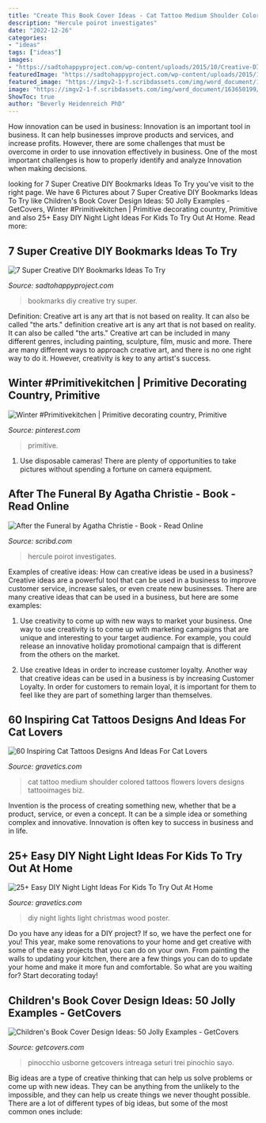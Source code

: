 ```yaml
---
title: "Create This Book Cover Ideas - Cat Tattoo Medium Shoulder Colored Tattoos Flowers Lovers Designs Tattooimages Biz"
description: "Hercule poirot investigates"
date: "2022-12-26"
categories:
- "ideas"
tags: ["ideas"]
images:
- "https://sadtohappyproject.com/wp-content/uploads/2015/10/Creative-DIY-Bookmarks-Ideas6-300x400.jpg"
featuredImage: "https://sadtohappyproject.com/wp-content/uploads/2015/10/Creative-DIY-Bookmarks-Ideas6-300x400.jpg"
featured_image: "https://imgv2-1-f.scribdassets.com/img/word_document/163650199/original/9edbe79882/1587504627?v=1"
image: "https://imgv2-1-f.scribdassets.com/img/word_document/163650199/original/9edbe79882/1587504627?v=1"
ShowToc: true
author: "Beverly Heidenreich PhD"
---
```



How innovation can be used in business:
Innovation is an important tool in business. It can help businesses improve products and services, and increase profits. However, there are some challenges that must be overcome in order to use innovation effectively in business. One of the most important challenges is how to properly identify and analyze Innovation when making decisions.

	

		
looking for 7 Super Creative DIY Bookmarks Ideas To Try you've visit to the right page. We have 6 Pictures about 7 Super Creative DIY Bookmarks Ideas To Try like Children&#039;s Book Cover Design Ideas: 50 Jolly Examples - GetCovers, Winter #Primitivekitchen | Primitive decorating country, Primitive and also 25+ Easy DIY Night Light Ideas For Kids To Try Out At Home. Read more:
		
    
## 7 Super Creative DIY Bookmarks Ideas To Try

<img loading=lazy src="https://sadtohappyproject.com/wp-content/uploads/2015/10/Creative-DIY-Bookmarks-Ideas6-300x400.jpg" onerror="this.onerror=null;this.src='https://tse4.mm.bing.net/th?id=OIP.438DwQNq4g384KEx3phO_gAAAA&amp;pid=15.1';" alt="7 Super Creative DIY Bookmarks Ideas To Try">

_Source: sadtohappyproject.com_

>bookmarks diy creative try super. 

	

Definition: Creative art is any art that is not based on reality. It can also be called "the arts."
definition creative art is any art that is not based on reality. It can also be called "the arts." Creative art can be included in many different genres, including painting, sculpture, film, music and more. There are many different ways to approach creative art, and there is no one right way to do it. However, creativity is key to any artist's success.

    
## Winter #Primitivekitchen | Primitive Decorating Country, Primitive

<img loading=lazy src="https://i.pinimg.com/736x/44/42/08/4442082280d5f2ee70a5f50e660f5dd1.jpg" onerror="this.onerror=null;this.src='https://tse3.mm.bing.net/th?id=OIP.SwMesRgvpR7P5wU_le_IUwHaNG&amp;pid=15.1';" alt="Winter #Primitivekitchen | Primitive decorating country, Primitive">

_Source: pinterest.com_

>primitive. 

	

1. Use disposable cameras! There are plenty of opportunities to take pictures without spending a fortune on camera equipment.

    
## After The Funeral By Agatha Christie - Book - Read Online

<img loading=lazy src="https://imgv2-1-f.scribdassets.com/img/word_document/163650199/original/9edbe79882/1587504627?v=1" onerror="this.onerror=null;this.src='https://tse3.mm.bing.net/th?id=OIP.vJogxmGhc0s6w5q6GnPUmwHaLJ&amp;pid=15.1';" alt="After the Funeral by Agatha Christie - Book - Read Online">

_Source: scribd.com_

>hercule poirot investigates. 

	

Examples of creative ideas: How can creative ideas be used in a business?
Creative ideas are a powerful tool that can be used in a business to improve customer service, increase sales, or even create new businesses. There are many creative ideas that can be used in a business, but here are some examples:
1. Use creativity to come up with new ways to market your business. One way to use creativity is to come up with marketing campaigns that are unique and interesting to your target audience. For example, you could release an innovative holiday promotional campaign that is different from the others on the market.

2. Use creative Ideas in order to increase customer loyalty. Another way that creative ideas can be used in a business is by increasing Customer Loyalty. In order for customers to remain loyal, it is important for them to feel like they are part of something larger than themselves.

    
## 60 Inspiring Cat Tattoos Designs And Ideas For Cat Lovers

<img loading=lazy src="https://www.gravetics.com/wp-content/uploads/2017/01/cat-tattoo-ideas-for-women3.jpg" onerror="this.onerror=null;this.src='https://tse2.mm.bing.net/th?id=OIP.mJ1rPaILVNnvaMgVmbUDJQHaHa&amp;pid=15.1';" alt="60 Inspiring Cat Tattoos Designs And Ideas For Cat Lovers">

_Source: gravetics.com_

>cat tattoo medium shoulder colored tattoos flowers lovers designs tattooimages biz. 

	

Invention is the process of creating something new, whether that be a product, service, or even a concept. It can be a simple idea or something complex and innovative. Innovation is often key to success in business and in life.

    
## 25+ Easy DIY Night Light Ideas For Kids To Try Out At Home

<img loading=lazy src="https://www.gravetics.com/wp-content/uploads/2017/07/Use-a-poster-board-any-kind-of-squared-wood-for-bottom-with-edges-and-christmas-lights.-Cut-any-size-holes-in-the-posterboard-.-christmas-lights-sit-on-bottom-of-square..jpg" onerror="this.onerror=null;this.src='https://tse3.mm.bing.net/th?id=OIP.KgX4ydxTDkXdFL6wsesI5gAAAA&amp;pid=15.1';" alt="25+ Easy DIY Night Light Ideas For Kids To Try Out At Home">

_Source: gravetics.com_

>diy night lights light christmas wood poster. 

	

Do you have any ideas for a DIY project? If so, we have the perfect one for you! This year, make some renovations to your home and get creative with some of the easy projects that you can do on your own. From painting the walls to updating your kitchen, there are a few things you can do to update your home and make it more fun and comfortable. So what are you waiting for? Start decorating today!

    
## Children&#039;s Book Cover Design Ideas: 50 Jolly Examples - GetCovers

<img loading=lazy src="https://getcovers.com/wp-content/uploads/2020/12/image34.jpg" onerror="this.onerror=null;this.src='https://tse2.mm.bing.net/th?id=OIP.gpKLnBeKKCWSlStruuKcRQHaLC&amp;pid=15.1';" alt="Children&#039;s Book Cover Design Ideas: 50 Jolly Examples - GetCovers">

_Source: getcovers.com_

>pinocchio usborne getcovers intreaga seturi trei pinochio sayo. 

	

Big ideas are a type of creative thinking that can help us solve problems or come up with new ideas. They can be anything from the unlikely to the impossible, and they can help us create things we never thought possible. There are a lot of different types of big ideas, but some of the most common ones include: 


